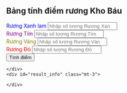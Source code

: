 <div class="container">
    <h2 class="p-3">Bảng tính điểm rương Kho Báu</h2>
    <form onsubmit="calculate_stellar_points(event, this)">
        <div class="mb-3">
            <label for="blue_treasure" class="form-label" style="color:blue;">Rương Xanh lam</label>
            <input type="number" min="0" class="form-control" id="blue_treasure"
                placeholder="Nhập số lượng Rương Xanh lam">
        </div>
        <div class="mb-3">
            <label for="purple_treasure" class="form-label" style="color:purple;">Rương Tím</label>
            <input type="number" min="0" class="form-control" id="purple_treasure"
                placeholder="Nhập số lượng Rương Tím">
        </div>
        <div class="mb-3">
            <label for="yellow_treasure" class="form-label" style="color:#8B8000;">Rương Vàng</label>
            <input type="number" min="0" class="form-control" id="yellow_treasure"
                placeholder="Nhập số lượng Rương Vàng">
        </div>
        <div class="mb-3">
            <label for="red_treasure" class="form-label" style="color:red;">Rương Đỏ</label>
            <input type="number" min="0" class="form-control" id="red_treasure" placeholder="Nhập số lượng Rương Đỏ">
        </div>
        <button type="submit" class="btn btn-primary">Tính điểm</button>
    </form>
    <div id="result" class="mt-3">

    </div>
    <div id="result_info" class="mt-3">

    </div>
</div>
<script>

    function calculate_stellar_points(event, form) {
        event.preventDefault();

        // stages:
        // 40 - 2
        // 70 - 10
        // 100 - 20
        // 130 - 50

        // when you spend 40 - you will credit 40 points to points_earned and credit 2 points to available_points
        // when you spend 70 - you will credit 70 points to points_earned and credit 12 points to available_points
        // when you spend 100 - you will credit 100 points to points_earned and credit 32 points to available_points
        // when you spend 130 - you will credit 130 points to points_earned and credit 82 points to available_points and cycle starts again

        const required_points_stages = [40, 30, 30, 30];
        const earned_points_stages = [2, 10, 20, 50];

        let treasure_counters = [form.blue_treasure.value, form.purple_treasure.value, form.yellow_treasure.value, form.red_treasure.value];
        let available_points = 0;
        let points_earned = 0;

        for (let c_stage = 0; c_stage < required_points_stages.length; c_stage++) {
            available_points += treasure_counters[c_stage] * earned_points_stages[c_stage]
        }

        while (available_points > 0) {
            for (let c_stage = 0; c_stage < required_points_stages.length && available_points > 0; c_stage++) {

                if (available_points >= required_points_stages[c_stage]) {
                    points_earned = points_earned + required_points_stages[c_stage];
                    available_points = available_points - required_points_stages[c_stage] + earned_points_stages[c_stage];
                    treasure_counters[c_stage]++;
                }
                else {
                    points_earned += available_points;
                    available_points = 0;
                }
            }
        }

        document.getElementById("result").innerHTML = `Bạn sẽ nhận được <b>${points_earned}</b> điểm${points_earned > 0 ? '' : ''}`;
        document.getElementById("result_info").innerHTML =
            `<ul>
                <li>Mở <b style="color:blue;">${treasure_counters[0] || 0} </b> Rương Xanh lam</li>
                <li>Mở <b style="color:purple;">${treasure_counters[1] || 0} </b> Rương Tím</li>
                <li>Mở <b style="color:#8B8000;">${treasure_counters[2] || 0} </b> Rương Vàng</li>
                <li>Mở <b style="color:red;">${treasure_counters[3] || 0} </b> Rương Đỏ</li>
            </ul>`;
    }
</script>
